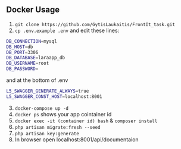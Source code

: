 

## Docker Usage

1. `git clone https://github.com/GytisLaukaitis/FrontIt_task.git`
2. `cp .env.example .env`  and edit these lines:


```bash
DB_CONNECTION=mysql
DB_HOST=db
DB_PORT=3306
DB_DATABASE=laraapp_db
DB_USERNAME=root
DB_PASSWORD=
```
and at the bottom of .env

```bash
L5_SWAGGER_GENERATE_ALWAYS=true  
L5_SWAGGER_CONST_HOST=localhost:8001   
```  

3. `docker-compose up -d`
4. `docker ps` shows your app cointainer id
5. `docker exec -it (container id) bash` & `composer install`
6. `php artisan migrate:fresh --seed`
7. `php artisan key:generate`
8. In browser open localhost:8001/api/documentaion


